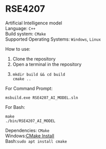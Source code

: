 # RSE4207
Artificial Intelligence model\
Language: `C++`\
Build system: `CMake`\
Supported Operating Systems: `Windows`, `Linux`

How to use:
1. Clone the repository
2. Open a terminal in the repository
3. ```
   mkdir build && cd build
   cmake ..
   
   ```
For Command Prompt:
```
msbuild.exe RSE4207_AI_MODEL.sln

```

For Bash:
```
make
./bin/RSE4207_AI_MODEL

```

Dependencies:
`CMake`\
Windows:[CMake Install](https://github.com/Kitware/CMake/releases/download/v3.27.6/cmake-3.27.6-windows-x86_64.msi)\
Bash:```sudo apt install cmake```
